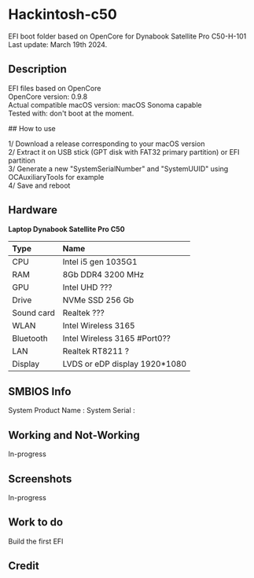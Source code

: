 # Hackintosh-c50

EFI boot folder based on OpenCore for Dynabook Satellite Pro C50-H-101  
Last update: March 19th 2024. 

## Description

EFI files based on OpenCore  
OpenCore version: 0.9.8  
Actual compatible macOS version: macOS Sonoma capable  
Tested with: don't boot at the moment.  

## How to use

1/ Download a release corresponding to your macOS version  
2/ Extract it on USB stick (GPT disk with FAT32 primary partition) or EFI partition  
3/ Generate a new "SystemSerialNumber" and "SystemUUID" using OCAuxiliaryTools for example  
4/ Save and reboot  

## Hardware

__Laptop Dynabook Satellite Pro C50__  

| Type	| Name                   |
|:------|:-----------------------|
| CPU	| Intel i5 gen 1035G1	 |
| RAM	| 8Gb DDR4 3200 MHz  |
| GPU	| Intel UHD ??? |
| Drive	| NVMe SSD 256 Gb	 |
| Sound	card	| Realtek ???	 |
| WLAN	| Intel Wireless 3165 	 |
| Bluetooth | Intel Wireless 3165 #Port0?? |
| LAN	| Realtek RT8211 ?	 |
| Display | LVDS or eDP display 1920*1080 |

## SMBIOS Info

System Product Name : 
System Serial :   

## Working and Not-Working

In-progress

## Screenshots

In-progress

## Work to do

Build the first EFI

## Credit

